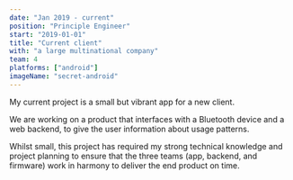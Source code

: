 ```yaml
---
date: "Jan 2019 - current"
position: "Principle Engineer"
start: "2019-01-01"
title: "Current client"
with: "a large multinational company"
team: 4
platforms: ["android"]
imageName: "secret-android"
---
```

My current project is a small but vibrant app for a new client.

We are working on a product that interfaces with a Bluetooth device and a web backend, to give the user information about usage patterns.

Whilst small, this project has required my strong technical knowledge and project planning to ensure that the three teams (app, backend, and firmware) work in harmony to deliver the end product on time.
